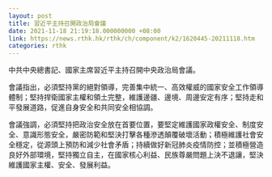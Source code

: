 ```yaml
---
layout: post
title: 習近平主持召開政治局會議
date: 2021-11-18 21:19:18.000000000 +08:00
link: https://news.rthk.hk/rthk/ch/component/k2/1620445-20211118.htm
categories: rthk
---
```


中共中央總書記、國家主席習近平主持召開中央政治局會議。

會議指出，必須堅持黨的絕對領導，完善集中統一、高效權威的國家安全工作領導體制；堅持捍衛國家主權和領土完整，維護邊疆、邊境、周邊安定有序；堅持走和平發展道路，促進自身安全和共同安全相協調。

會議強調，必須堅持把政治安全放在首要位置，要堅定維護國家政權安全、制度安全、意識形態安全，嚴密防範和堅決打擊各種滲透顛覆破壞活動；積極維護社會安全穩定，從源頭上預防和減少社會矛盾；持續做好新冠肺炎疫情防控；並積極營造良好外部環境，堅持獨立自主，在國家核心利益、民族尊嚴問題上決不退讓，堅決維護國家主權、安全、發展利益。
